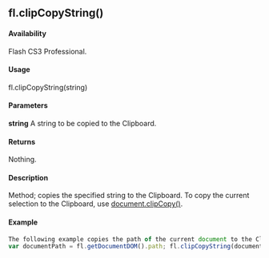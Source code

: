 ## fl.clipCopyString()

#### Availability

Flash CS3 Professional.

#### Usage

fl.clipCopyString(string)

#### Parameters

**string** A string to be copied to the Clipboard.

#### Returns

Nothing.

#### Description

Method; copies the specified string to the Clipboard.
To copy the current selection to the Clipboard, use [document.clipCopy()](#_bookmark151).

#### Example

```javascript
The following example copies the path of the current document to the Clipboard:
var documentPath = fl.getDocumentDOM().path; fl.clipCopyString(documentPath);

```